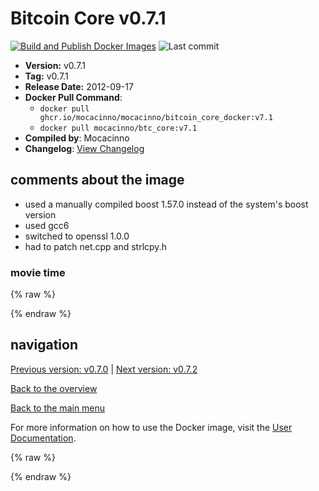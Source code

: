 # Bitcoin Core v0.7.1

[![Build and Publish Docker Images](https://github.com/mocacinno/bitcoin_core_docker/actions/workflows/build-and-publish.yml/badge.svg?branch=v7.1)](https://github.com/mocacinno/bitcoin_core_docker/actions/workflows/build-and-publish.yml)
![Last commit](https://badgen.net/github/last-commit/mocacinno/bitcoin_core_docker/v7.1)

- **Version:** v0.7.1
- **Tag:** v0.7.1
- **Release Date:** 2012-09-17
- **Docker Pull Command**:
  - `docker pull ghcr.io/mocacinno/mocacinno/bitcoin_core_docker:v7.1`
  - `docker pull mocacinno/btc_core:v7.1`
- **Compiled by**: Mocacinno
- **Changelog**: [View Changelog](https://github.com/bitcoin/bitcoin/blob/v0.7.1/doc/release-notes.txt)

## comments about the image

- used a manually compiled boost 1.57.0 instead of the system's boost version
- used gcc6
- switched to openssl 1.0.0
- had to patch net.cpp and strlcpy.h

### movie time

{% raw %}
<link rel="stylesheet" href="https://mocacinno.com/asciinema-player.css">
   <div id="fullnode"></div>
   <script src="https://mocacinno.com/asciinema-player.min.js"></script>
   <script>
      AsciinemaPlayer.create('./casts/v0.7.1.cast', document.getElementById('fullnode'));
   </script>
{% endraw %}

## navigation

[Previous version: v0.7.0](./v7.0.md) | [Next version: v0.7.2](./v7.2.md)

[Back to the overview](./Readme.md)

[Back to the main menu](../Readme.md)

For more information on how to use the Docker image, visit the [User Documentation](../userdocs/Readme.md).

<!-- Google tag (gtag.js) -->
{% raw %}
<script async src="https://www.googletagmanager.com/gtag/js?id=G-BPC6NC6FF9"></script>
<script>
  window.dataLayer = window.dataLayer || [];
  function gtag(){dataLayer.push(arguments);}
  gtag('js', new Date());
  gtag('config', 'G-BPC6NC6FF9');
</script>
{% endraw %}

